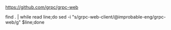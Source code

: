 https://github.com/grpc/grpc-web

find . | while read line;do sed -i "s/grpc-web-client/@improbable-eng\/grpc-web/g" \$line;done
